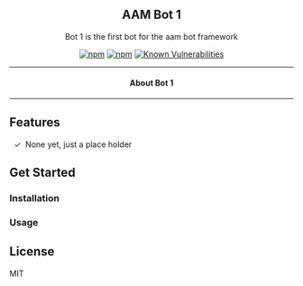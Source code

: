 <div align="center">

## AAM Bot 1

Bot 1 is the first bot for the aam bot framework
  
[![npm](https://img.shields.io/npm/dt/rww.svg)](https://npmjs.com/package/@aambots/1)
[![npm](https://img.shields.io/npm/dm/rww.svg)](https://npmjs.com/package/@aambots/1)
[![Known Vulnerabilities](https://snyk.io/test/github/aambots/1/badge.svg?targetFile=package.json)](https://snyk.io/test/github/aambots/1?targetFile=package.json)

---
#### About Bot 1
---


</div>

## Features

&nbsp;&nbsp;✓&nbsp; None yet, just a place holder<br>

## Get Started
### Installation

### Usage

## License

MIT
